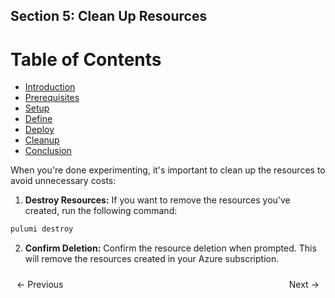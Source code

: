 
## Section 5: Clean Up Resources


# Table of Contents

- [Introduction](https://bitquip.github.io/Azure-SQL/1_introduction)
- [Prerequisites](https://bitquip.github.io/Azure-SQL/2_prerequisites)
- [Setup](https://bitquip.github.io/Azure-SQL/3_setup)
- [Define](https://bitquip.github.io/Azure-SQL/4_define)
- [Deploy](https://bitquip.github.io/Azure-SQL/5_deploy)
- [Cleanup](https://bitquip.github.io/Azure-SQL/6_cleanup)
- [Conclusion](https://bitquip.github.io/Azure-SQL/7_conclusion)


When you're done experimenting, it's important to clean up the resources to avoid unnecessary costs:

1. **Destroy Resources:** If you want to remove the resources you've created, run the following command:

```bash
pulumi destroy
```

2. **Confirm Deletion:** Confirm the resource deletion when prompted. This will remove the resources created in your Azure subscription.

<div style="display: flex; justify-content: space-between; align-items: center;">
    <a href="https://bitquip.github.io/Azure-SQL/5_deploy" style="margin: 10px; text-decoration: none;">← Previous</a>
    <a href="https://bitquip.github.io/Azure-SQL/7_conclusion" style="margin: 10px; text-decoration: none;">Next →</a>
</div>

